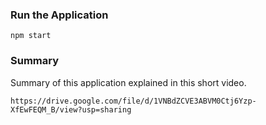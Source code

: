### Run the Application

```
npm start
```
### Summary

Summary of this application explained in this short video.
```
https://drive.google.com/file/d/1VNBdZCVE3ABVM0Ctj6Yzp-XfEwFEQM_B/view?usp=sharing
```
